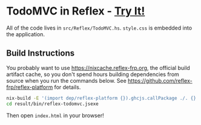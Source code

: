 # TodoMVC in Reflex - [Try It!](http://todomvc.reflex-frp.org/)

All of the code lives in `src/Reflex/TodoMVC.hs`.
`style.css` is embedded into the application.

## Build Instructions

You probably want to use https://nixcache.reflex-frp.org, the official build
artifact cache, so you don't spend hours building dependencies from source when
you run the commands below.  See https://github.com/reflex-frp/reflex-platform
for details.

```bash
nix-build -E '(import dep/reflex-platform {}).ghcjs.callPackage ./. {}'
cd result/bin/reflex-todomvc.jsexe
```

Then open `index.html` in your browser!
